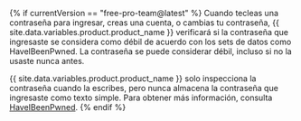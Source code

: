 {% if currentVersion == "free-pro-team@latest" %}
Cuando tecleas una contraseña para ingresar, creas una cuenta, o cambias tu contraseña, {{ site.data.variables.product.product_name }} verificará si la contraseña que ingresaste se considera como débil de acuerdo con los sets de datos como HavelBeenPwned. La contraseña se puede considerar débil, incluso si no la usaste nunca antes.

{{ site.data.variables.product.product_name }} solo inspecciona la contraseña cuando la escribes, pero nunca almacena la contraseña que ingresaste como texto simple. Para obtener más información, consulta [HaveIBeenPwned](https://haveibeenpwned.com/).
{% endif %}
